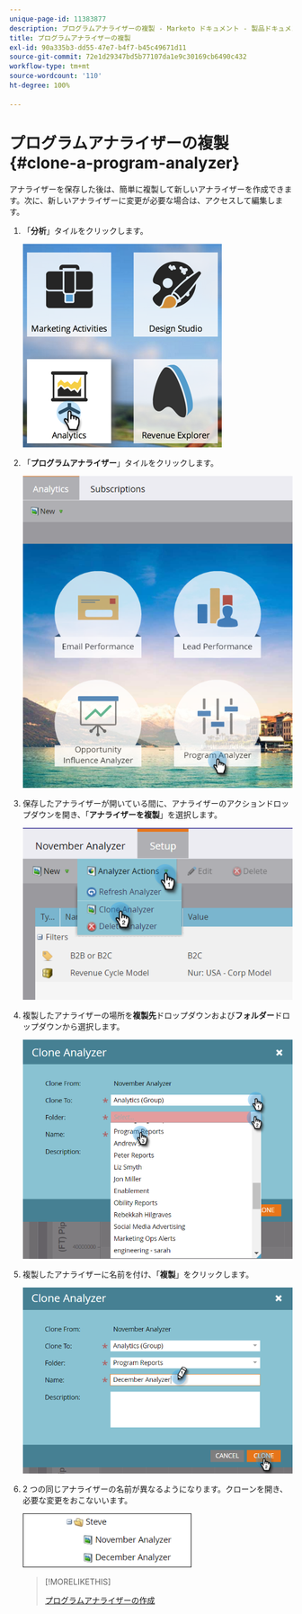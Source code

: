 ```yaml
---
unique-page-id: 11383877
description: プログラムアナライザーの複製 - Marketo ドキュメント - 製品ドキュメント
title: プログラムアナライザーの複製
exl-id: 90a335b3-dd55-47e7-b4f7-b45c49671d11
source-git-commit: 72e1d29347bd5b77107da1e9c30169cb6490c432
workflow-type: tm+mt
source-wordcount: '110'
ht-degree: 100%

---
```


# プログラムアナライザーの複製 {#clone-a-program-analyzer}

アナライザーを保存した後は、簡単に複製して新しいアナライザーを作成できます。次に、新しいアナライザーに変更が必要な場合は、アクセスして編集します。

1. 「**分析**」タイルをクリックします。

   ![](assets/2017-05-01-08-20-37.png)

1. 「**プログラムアナライザー**」タイルをクリックします。

   ![](assets/program-analyzer-icon-hand.png)

1. 保存したアナライザーが開いている間に、アナライザーのアクションドロップダウンを開き、「**アナライザーを複製**」を選択します。

   ![](assets/image2016-10-31-16-3a12-3a6.png)

1. 複製したアナライザーの場所を&#x200B;**複製先**&#x200B;ドロップダウンおよび&#x200B;**フォルダー**&#x200B;ドロップダウンから選択します。

   ![](assets/image2016-10-31-16-3a13-3a42.png)

1. 複製したアナライザーに名前を付け、「**複製**」をクリックします。

   ![](assets/image2016-10-31-16-3a15-3a15.png)

1. 2 つの同じアナライザーの名前が異なるようになります。クローンを開き、必要な変更をおこないいます。

   ![](assets/image2016-10-31-16-3a17-3a11.png)

   >[!MORELIKETHIS]
   >
   >[プログラムアナライザーの作成](/help/marketo/product-docs/reporting/revenue-cycle-analytics/program-analytics/create-a-program-analyzer.md)
